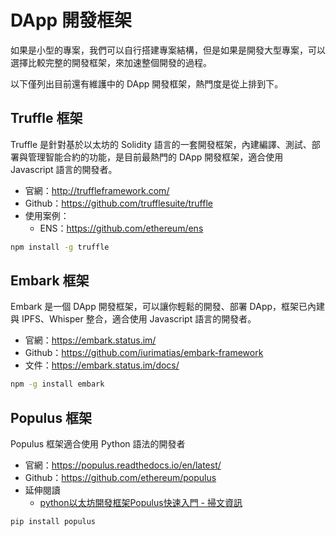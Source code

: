 # DApp 開發框架

如果是小型的專案，我們可以自行搭建專案結構，但是如果是開發大型專案，可以選擇比較完整的開發框架，來加速整個開發的過程。

以下僅列出目前還有維護中的 DApp 開發框架，熱門度是從上排到下。

## Truffle 框架

Truffle 是針對基於以太坊的 Solidity 語言的一套開發框架，內建編譯、測試、部署與管理智能合約的功能，是目前最熱門的 DApp 開發框架，適合使用 Javascript 語言的開發者。

* 官網：<http://truffleframework.com/>
* Github：<https://github.com/trufflesuite/truffle>
* 使用案例：
  * ENS：<https://github.com/ethereum/ens>

```sh
npm install -g truffle
```

## Embark 框架

Embark 是一個 DApp 開發框架，可以讓你輕鬆的開發、部署 DApp，框架已內建與 IPFS、Whisper 整合，適合使用 Javascript 語言的開發者。

* 官網：<https://embark.status.im/>
* Github：<https://github.com/iurimatias/embark-framework>
* 文件：<https://embark.status.im/docs/>

```sh
npm -g install embark
```

## Populus 框架

Populus 框架適合使用 Python 語法的開發者

* 官網：<https://populus.readthedocs.io/en/latest/>
* Github：<https://github.com/ethereum/populus>
* 延伸閱讀
  * [python以太坊開發框架Populus快速入門 - 掃文資訊](https://hk.saowen.com/a/561f77df4526733f5fe114c938f449e06719976286b6dfb563edbb3917b086d5)

```sh
pip install populus
```

